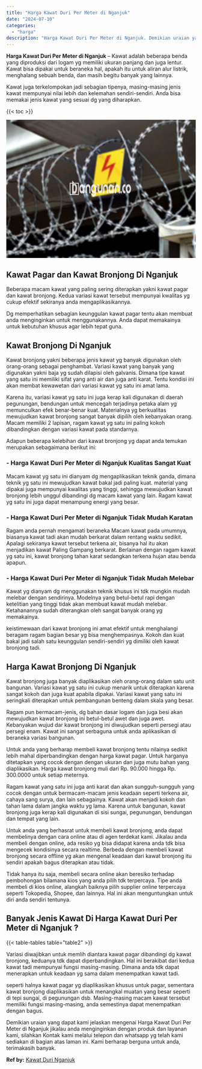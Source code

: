 ```yaml
---
title: "Harga Kawat Duri Per Meter di Nganjuk"
date: "2024-07-10"
categories: 
  - "harga"
description: "Harga Kawat Duri Per Meter di Nganjuk. Demikian uraian yang dapat kami jelaskan mengenai Harga Kawat Duri Per Meter di Nganjuk jikalau anda menginginkan deng..."
---
```


**Harga Kawat Duri Per Meter di Nganjuk** – Kawat adalah beberapa benda yang diproduksi dari logam yg memiliki ukuran panjang dan juga lentur. Kawat bisa dipakai untuk beraneka hal, apakah itu untuk aliran alur listrik, menghalang sebuah benda, dan masih begitu banyak yang lainnya.

Kawat juga terkelompokan jadi sebagian tipenya, masing-masing jenis kawat mempunyai nilai lebih dan kelemahan sendiri-sendiri. Anda bisa memakai jenis kawat yang sesuai dg yang diharapkan.

{{< toc >}}

![Harga Kawat Duri Per Meter di Nganjuk](/images/jual-kawat-murah13.png)

## Kawat Pagar dan Kawat Bronjong Di Nganjuk

Beberapa macam kawat yang paling sering diterapkan yakni kawat pagar dan kawat bronjong. Kedua variasi kawat tersebut mempunyai kwalitas yg cukup efektif sekiranya anda mengaplikasikannya.

Dg memperhatikan sebagian keunggulan kawat pagar tentu akan membuat anda menginginkan untuk menggunakannya. Anda dapat memakainya untuk kebutuhan khusus agar lebih tepat guna.

## Kawat Bronjong Di Nganjuk

Kawat bronjong yakni beberapa jenis kawat yg banyak digunakan oleh orang-orang sebagai penghambat. Variasi kawat yang banyak yang digunakan yakni baja yg sudah dilapisi oleh galvanis. Dimana tipe kawat yang satu ini memiliki sifat yang anti air dan juga anti karat. Tentu kondisi ini akan membat kewawetan dari variasi kawat yg satu ini amat lama.

Karena itu, variasi kawat yg satu ini juga kerap kali digunakan di daerah pegunungan, bendungan untuk mencegah terjadinya petaka alam yg memunculkan efek benar-benar kuat. Materialnya yg berkualitas mewujudkan kawat bronjong sangat banyak dipilih oleh kebanyakan orang. Macam memiliki 2 lapisan, ragam kawat yg satu ini paling kokoh dibandingkan dengan variasi kawat pada standarnya.

Adapun beberapa kelebihan dari kawat bronjong yg dapat anda temukan merupakan sebagaimana berikut ini:

### \- Harga Kawat Duri Per Meter di Nganjuk Kualitas Sangat Kuat

Macam kawat yg satu ini dianyam dg mengaplikasikan teknik ganda, dimana teknik yg satu ini mewujudkan kawat bakal jadi paling kuat. material yang dipakai juga mempunyai kwalitas yang tinggi, sehingga mewujudkan kawat bronjong lebih unggul dibandingi dg macam kawat yang lain. Ragam kawat yg satu ini juga dapat menampung energi yang besar.

### \- Harga Kawat Duri Per Meter di Nganjuk Tidak Mudah Karatan

Ragam anda pernah mengamati beraneka Macam kawat pada umumnya, biasanya kawat tadi akan mudah berkarat dalam rentang waktu sedikit. Apalagi sekiranya kawat tersebut terkena air, bisanya hal itu akan menjadikan kawat Paling Gampang berkarat. Berlainan dengan ragam kawat yg satu ini, kawat bronjong tahan karat sedangkan terkena hujan atau benda apapun.

### \- Harga Kawat Duri Per Meter di Nganjuk Tidak Mudah Melebar

Kawat yg dianyam dg menggunakan teknik khusus ini tdk mungkin mudah melebar dengan sendirinya. Modelnya yang betul-betul rapi dengan ketelitian yang tinggi tidak akan membuat kawat mudah melebar. Ketahanannya sudah diterangkan oleh sangat banyak orang yg memakainya.

keistimewaan dari kawat bronjong ini amat efektif untuk menghalangi beragam ragam bagian besar yg bisa menghempasnya. Kokoh dan kuat bakal jadi salah satu keunggulan sendiri-sendiri yg dimiliki oleh kawat bronjong tadi.

## Harga Kawat Bronjong Di Nganjuk

Kawat bronjong juga banyak diaplikasikan oleh orang-orang dalam satu unit bangunan. Variasi kawat yg satu ini cukup menarik untuk diterapkan karena sangat kokoh dan juga kuat apabila dipakai. Variasi kawat yang satu ini seringkali diterapkan untuk pembangunan benteng dalam skala yang besar.

Ragam pun bermacam-jenis, dg bahan dasar logam dan juga besi akan mewujudkan kawat bronjong ini betul-betul awet dan juga awet. Kebanyakan wujud dar kawat bronjong ini diwujudkan seperti persegi atau persegi enam. Kawat ini sangat serbaguna untuk anda aplikasikan di beraneka variasi bangunan.

Untuk anda yang berharap membeli kawat bronjong tentu nilainya sedikit lebih mahal diperbandingkan dengan harga kawat pagar. Untuk harganya ditetapkan yang cocok dengan dengan ukuran dan juga mutu bahan yang diaplikasikan. Harga kawat bronjong muli dari Rp. 90.000 hingga Rp. 300.0000 untuk setiap meternya.

Ragam kawat yang satu ini juga anti karat dan akan sungguh-sungguh yang cocok dengan untuk bermacam-macam jenis keadaan seperti terkena air, cahaya sang surya, dan lain sebagainya. Kawat akan menjadi kokoh dan tahan lama dalam jangka waktu yg lama. Karena untuk bangunan, kawat bronjong juga kerap kali digunakan di sisi sungai, pegunungan, bendungan dan tempat yang lain.

Untuk anda yang berhasrat untuk membeli kawat bronjong, anda dapat membelinya dengan cara online atau di agen terdekat kami. Jikalau anda membeli dengan online, ada resiko yg bisa didapat karena anda tdk bisa mengecek kondisinya secara realtime. Berbeda dengan membeli kawat bronjong secara offline yg akan mengenal keadaan dari kawat bronjong itu sendiri apakah bagus diterapkan atau tidak.

Tidak hanya itu saja, membeli secara online akan beresiko terhadap pembohongan bilamana kios yang anda pilih tdk terpercaya. Tipe anda membeli di kios online, alangkah baiknya pilih supplier online terpercaya seperti Tokopedia, Shopee, dan lainnya. Hal ini akan menguntungkan untuk diri anda sendiri tentunya.

## Banyak Jenis Kawat Di Harga Kawat Duri Per Meter di Nganjuk ?

{{< table-tables table="table2" >}}

Variasi diwajibkan untuk memlih diantara kawat pagar dibandingi dg kawat bronjong, keduanya tdk dapat diperbandingkan. Hal ini berakibat dari kedua kawat tadi mempunyai fungsi masing-masing. Dimana anda tdk dapat menerapkan untuk keadaan yg sama dalam menempatkan kawat tadi.

seperti halnya kawat pagar yg diaplikasikan khusus untuk pagar, sementara kawat bronjong diaplikasikan untuk menangkal muatan yang besar seperti di tepi sungai, di pegunungan dsb. Masing-masing macam kawat tersebut memiliki fungsi masing-masing, anda semestinya dapat menempatkan dengan bagus.

Demikian uraian yang dapat kami jelaskan mengenai Harga Kawat Duri Per Meter di Nganjuk jikalau anda menginginkan dengan produk dan layanan kami, silahkan Kontak kami melalui telepon dan whatsapp yg telah kami sediakan di bagian atas laman ini. Kami berharap berguna untuk anda, terimakasih banyak.

**Ref by:** [Kawat Duri Nganjuk](https://id.wikipedia.org/wiki/Kawat)
